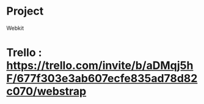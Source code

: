 # Project
Webkit

# Trello : https://trello.com/invite/b/aDMqj5hF/677f303e3ab607ecfe835ad78d82c070/webstrap
